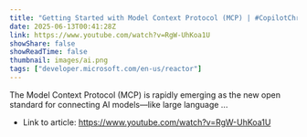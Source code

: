 ```yaml
---
title: "Getting Started with Model Context Protocol (MCP) | #CopilotChronicles"
date: 2025-06-13T00:41:28Z
link: https://www.youtube.com/watch?v=RgW-UhKoa1U
showShare: false
showReadTime: false
thumbnail: images/ai.png
tags: ["developer.microsoft.com/en-us/reactor"]
---
```

The Model Context Protocol (MCP) is rapidly emerging as the new open standard for connecting AI models—like large language ...

- Link to article: https://www.youtube.com/watch?v=RgW-UhKoa1U
